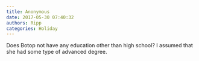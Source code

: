 ```yaml
---
title: Anonymous
date: 2017-05-30 07:40:32
authors: Ripp
categories: Holiday
---
```


 Does Botop not have any education other than high school?  I assumed that she had some type of advanced degree.